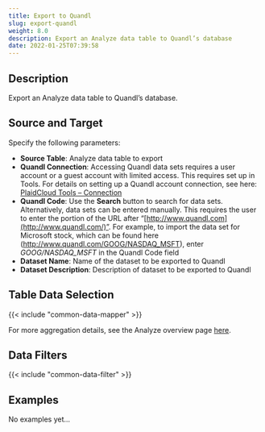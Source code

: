 ```yaml
---
title: Export to Quandl
slug: export-quandl
weight: 8.0
description: Export an Analyze data table to Quandl’s database
date: 2022-01-25T07:39:58
---
```



## Description


Export an Analyze data table to Quandl’s database.



## Source and Target


Specify the following parameters:


* **Source Table**: Analyze data table to export
* **Quandl Connection**: Accessing Quandl data sets requires a user account or a guest account with limited access. This requires set up in Tools. For details on setting up a Quandl account connection, see here: [PlaidCloud Tools – Connection](/docs/tools/data-connections)
* **Quandl Code**: Use the **Search** button to search for data sets. Alternatively, data sets can be entered manually. This requires the user to enter the portion of the URL after “[http://www.quandl.com](http://www.quandl.com/)”. For example, to import the data set for Microsoft stock, which can be found here (<http://www.quandl.com/GOOG/NASDAQ_MSFT>), enter *GOOG/NASDAQ_MSFT* in the Quandl Code field
* **Dataset Name**: Name of the dataset to be exported to Quandl
* **Dataset Description**: Description of dataset to be exported to Quandl


## Table Data Selection

{{< include "common-data-mapper" >}}




For more aggregation details, see the Analyze overview page [here](/docs/workflow-steps/common/aggregation).


## Data Filters

{{< include "common-data-filter" >}}

## Examples

No examples yet...

